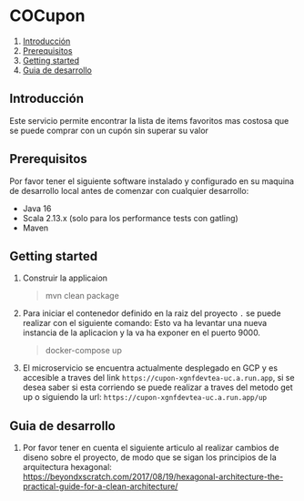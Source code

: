 # COCupon

1. [Introducción](#introducción)
2. [Prerequisitos](#prerequisitos)
3. [Getting started](#getting-started)
4. [Guia de desarrollo](#guia-de-desarrollo)

## Introducción

Este servicio permite encontrar la lista de items favoritos mas costosa que se puede comprar con un cupón sin superar su valor

## Prerequisitos

Por favor tener el siguiente software instalado y configurado en su maquina de desarrollo local antes de comenzar con cualquier desarrollo:

- Java 16
- Scala 2.13.x (solo para los performance tests con gatling)
- Maven

## Getting started

1. Construir la applicaion

    > mvn clean package

2. Para iniciar el contenedor definido en la raiz del proyecto `.` se puede realizar con el siguiente comando: Esto va ha levantar una nueva instancia de la aplicacion y la va ha exponer en el puerto 9000.

    > docker-compose up

3. El microservicio se encuentra actualmente desplegado en GCP y es accesible a traves del link `https://cupon-xgnfdevtea-uc.a.run.app`, si se desea saber si esta corriendo se puede realizar a traves del metodo get up o siguiendo la url: `https://cupon-xgnfdevtea-uc.a.run.app/up`


## Guia de desarrollo

1. Por favor tener en cuenta el siguiente articulo al realizar cambios de diseno sobre el proyecto, de modo que se sigan los principios de la arquitectura hexagonal: https://beyondxscratch.com/2017/08/19/hexagonal-architecture-the-practical-guide-for-a-clean-architecture/ 

